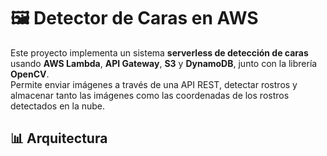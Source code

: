 # 🖼️ Detector de Caras en AWS

Este proyecto implementa un sistema **serverless de detección de caras** usando **AWS Lambda**, **API Gateway**, **S3** y **DynamoDB**, junto con la librería **OpenCV**.  
Permite enviar imágenes a través de una API REST, detectar rostros y almacenar tanto las imágenes como las coordenadas de los rostros detectados en la nube.

## 📊 Arquitectura

